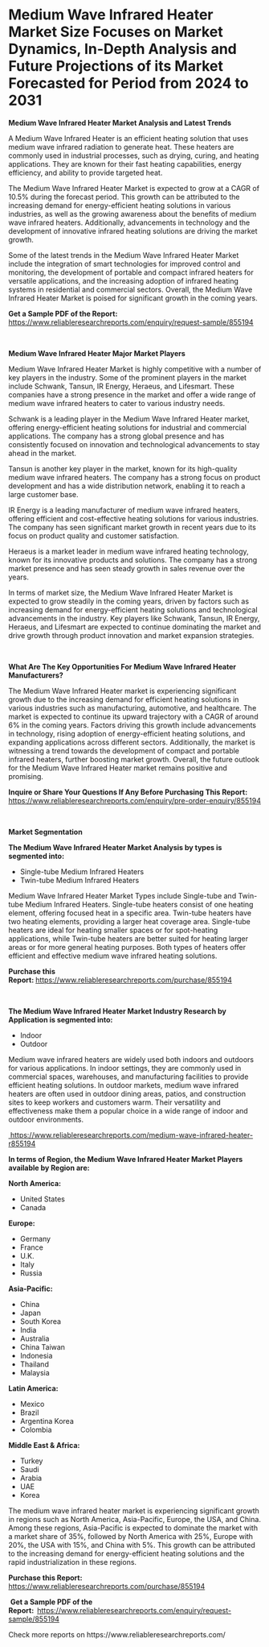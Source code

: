 <p><h1>Medium Wave Infrared Heater Market Size Focuses on Market Dynamics, In-Depth Analysis and Future Projections of its Market Forecasted for Period from 2024 to 2031</h1></p><p><strong>Medium Wave Infrared Heater Market Analysis and Latest Trends</strong></p>
<p><p>A Medium Wave Infrared Heater is an efficient heating solution that uses medium wave infrared radiation to generate heat. These heaters are commonly used in industrial processes, such as drying, curing, and heating applications. They are known for their fast heating capabilities, energy efficiency, and ability to provide targeted heat.</p><p>The Medium Wave Infrared Heater Market is expected to grow at a CAGR of 10.5% during the forecast period. This growth can be attributed to the increasing demand for energy-efficient heating solutions in various industries, as well as the growing awareness about the benefits of medium wave infrared heaters. Additionally, advancements in technology and the development of innovative infrared heating solutions are driving the market growth.</p><p>Some of the latest trends in the Medium Wave Infrared Heater Market include the integration of smart technologies for improved control and monitoring, the development of portable and compact infrared heaters for versatile applications, and the increasing adoption of infrared heating systems in residential and commercial sectors. Overall, the Medium Wave Infrared Heater Market is poised for significant growth in the coming years.</p></p>
<p><strong>Get a Sample PDF of the Report:&nbsp;</strong> <a href="https://www.reliableresearchreports.com/enquiry/request-sample/855194">https://www.reliableresearchreports.com/enquiry/request-sample/855194</a></p>
<p>&nbsp;</p>
<p><strong>Medium Wave Infrared Heater Major Market Players</strong></p>
<p><p>Medium Wave Infrared Heater Market is highly competitive with a number of key players in the industry. Some of the prominent players in the market include Schwank, Tansun, IR Energy, Heraeus, and Lifesmart. These companies have a strong presence in the market and offer a wide range of medium wave infrared heaters to cater to various industry needs.</p><p>Schwank is a leading player in the Medium Wave Infrared Heater market, offering energy-efficient heating solutions for industrial and commercial applications. The company has a strong global presence and has consistently focused on innovation and technological advancements to stay ahead in the market.</p><p>Tansun is another key player in the market, known for its high-quality medium wave infrared heaters. The company has a strong focus on product development and has a wide distribution network, enabling it to reach a large customer base.</p><p>IR Energy is a leading manufacturer of medium wave infrared heaters, offering efficient and cost-effective heating solutions for various industries. The company has seen significant market growth in recent years due to its focus on product quality and customer satisfaction.</p><p>Heraeus is a market leader in medium wave infrared heating technology, known for its innovative products and solutions. The company has a strong market presence and has seen steady growth in sales revenue over the years.</p><p>In terms of market size, the Medium Wave Infrared Heater Market is expected to grow steadily in the coming years, driven by factors such as increasing demand for energy-efficient heating solutions and technological advancements in the industry. Key players like Schwank, Tansun, IR Energy, Heraeus, and Lifesmart are expected to continue dominating the market and drive growth through product innovation and market expansion strategies.</p></p>
<p>&nbsp;</p>
<p><strong>What Are The Key Opportunities For Medium Wave Infrared Heater Manufacturers?</strong></p>
<p><p>The Medium Wave Infrared Heater market is experiencing significant growth due to the increasing demand for efficient heating solutions in various industries such as manufacturing, automotive, and healthcare. The market is expected to continue its upward trajectory with a CAGR of around 6% in the coming years. Factors driving this growth include advancements in technology, rising adoption of energy-efficient heating solutions, and expanding applications across different sectors. Additionally, the market is witnessing a trend towards the development of compact and portable infrared heaters, further boosting market growth. Overall, the future outlook for the Medium Wave Infrared Heater market remains positive and promising.</p></p>
<p><strong>Inquire or Share Your Questions If Any Before Purchasing This Report:</strong> <a href="https://www.reliableresearchreports.com/enquiry/pre-order-enquiry/855194">https://www.reliableresearchreports.com/enquiry/pre-order-enquiry/855194</a></p>
<p>&nbsp;</p>
<p><strong>Market Segmentation</strong></p>
<p><strong>The Medium Wave Infrared Heater Market Analysis by types is segmented into:</strong></p>
<p><ul><li>Single-tube Medium Infrared Heaters</li><li>Twin-tube Medium Infrared Heaters</li></ul></p>
<p><p>Medium Wave Infrared Heater Market Types include Single-tube and Twin-tube Medium Infrared Heaters. Single-tube heaters consist of one heating element, offering focused heat in a specific area. Twin-tube heaters have two heating elements, providing a larger heat coverage area. Single-tube heaters are ideal for heating smaller spaces or for spot-heating applications, while Twin-tube heaters are better suited for heating larger areas or for more general heating purposes. Both types of heaters offer efficient and effective medium wave infrared heating solutions.</p></p>
<p><strong>Purchase this Report:&nbsp;</strong><a href="https://www.reliableresearchreports.com/purchase/855194">https://www.reliableresearchreports.com/purchase/855194</a></p>
<p>&nbsp;</p>
<p><strong>The Medium Wave Infrared Heater Market Industry Research by Application is segmented into:</strong></p>
<p><ul><li>Indoor</li><li>Outdoor</li></ul></p>
<p><p>Medium wave infrared heaters are widely used both indoors and outdoors for various applications. In indoor settings, they are commonly used in commercial spaces, warehouses, and manufacturing facilities to provide efficient heating solutions. In outdoor markets, medium wave infrared heaters are often used in outdoor dining areas, patios, and construction sites to keep workers and customers warm. Their versatility and effectiveness make them a popular choice in a wide range of indoor and outdoor environments.</p></p>
<p><a href="https://www.reliableresearchreports.com/medium-wave-infrared-heater-r855194">&nbsp;https://www.reliableresearchreports.com/medium-wave-infrared-heater-r855194</a></p>
<p><strong>In terms of Region, the Medium Wave Infrared Heater Market Players available by Region are:</strong></p>
<p>
    <p> <strong> North America: </strong>
        <ul>
            <li>United States</li>
            <li>Canada</li>
        </ul>
        </p> 
    <p> <strong> Europe: </strong>
        <ul>
            <li>Germany</li>
            <li>France</li>
            <li>U.K.</li>
            <li>Italy</li>
            <li>Russia</li>
        </ul>
        </p> 
    <p> <strong> Asia-Pacific: </strong>
        <ul>
            <li>China</li>
            <li>Japan</li>
            <li>South Korea</li>
            <li>India</li>
            <li>Australia</li>
            <li>China Taiwan</li>
            <li>Indonesia</li>
            <li>Thailand</li>
            <li>Malaysia</li>
        </ul>
        </p> 
    <p> <strong> Latin America: </strong>
        <ul>
            <li>Mexico</li>
            <li>Brazil</li>
            <li>Argentina Korea</li>
            <li>Colombia</li>
        </ul>
        </p> 
    <p> <strong> Middle East & Africa: </strong>
        <ul>
            <li>Turkey</li>
            <li>Saudi</li>
            <li>Arabia</li>
            <li>UAE</li>
            <li>Korea</li>
        </ul>
    </p>
    </p>
<p><p>The medium wave infrared heater market is experiencing significant growth in regions such as North America, Asia-Pacific, Europe, the USA, and China. Among these regions, Asia-Pacific is expected to dominate the market with a market share of 35%, followed by North America with 25%, Europe with 20%, the USA with 15%, and China with 5%. This growth can be attributed to the increasing demand for energy-efficient heating solutions and the rapid industrialization in these regions.</p></p>
<p><strong>Purchase this Report: </strong><a href="https://www.reliableresearchreports.com/purchase/855194">https://www.reliableresearchreports.com/purchase/855194</a></p>
<p>&nbsp;<strong>Get a Sample PDF of the Report:&nbsp;&nbsp;</strong><a href="https://www.reliableresearchreports.com/enquiry/request-sample/855194">https://www.reliableresearchreports.com/enquiry/request-sample/855194</a></p>
<p><strong></strong></p>
<p>Check more reports on https://www.reliableresearchreports.com/</p>